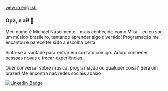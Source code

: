 [view in english](./README-en.md)

### Opa, e aí! 👋

Meu nome é Michael Nascimento - mais conhecido como Mika -  eu eu sou um músico brasileiro, tentando aprender algo divertido! Programação me encantou e parece ter sido a escolha certa.

Sinta-se a vontade para entrar em contato comigo. Adoro conhecer pessoas novas e trocar experiências.

Quer conversar sobre música, programação ou qualquer coisa? Será um prazer! Me encontra nas redes sociais abaixo

[![Linkedin Badge](https://img.shields.io/badge/-LinkedIn-blue?style=flat-square&logo=Linkedin&logoColor=white&link=https://www.linkedin.com/in/michaelnsc/)](https://www.linkedin.com/in/michaelnsc/)
